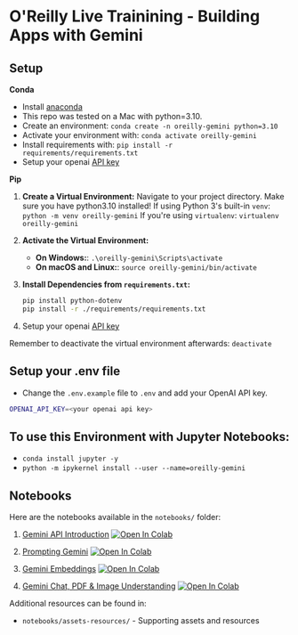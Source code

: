 # O'Reilly Live Trainining - Building Apps with Gemini

## Setup

**Conda**

- Install [anaconda](https://www.anaconda.com/download)
- This repo was tested on a Mac with python=3.10.
- Create an environment: `conda create -n oreilly-gemini python=3.10`
- Activate your environment with: `conda activate oreilly-gemini`
- Install requirements with: `pip install -r requirements/requirements.txt`
- Setup your openai [API key](https://platform.openai.com/)

**Pip**


1. **Create a Virtual Environment:**
    Navigate to your project directory. Make sure you have python3.10 installed! 
    If using Python 3's built-in `venv`: `python -m venv oreilly-gemini`
    If you're using `virtualenv`: `virtualenv oreilly-gemini`

2. **Activate the Virtual Environment:**
    - **On Windows:**: `.\oreilly-gemini\Scripts\activate`
    - **On macOS and Linux:**: `source oreilly-gemini/bin/activate`

3. **Install Dependencies from `requirements.txt`:**
    ```bash
    pip install python-dotenv
    pip install -r ./requirements/requirements.txt
    ```

4. Setup your openai [API key](https://platform.openai.com/)

Remember to deactivate the virtual environment afterwards: `deactivate`

## Setup your .env file

- Change the `.env.example` file to `.env` and add your OpenAI API key.

```bash
OPENAI_API_KEY=<your openai api key>
```

## To use this Environment with Jupyter Notebooks:

- ```conda install jupyter -y```
- ```python -m ipykernel install --user --name=oreilly-gemini```

## Notebooks

Here are the notebooks available in the `notebooks/` folder:

1. [Gemini API Introduction](notebooks/1.0-gemini-api-intro.ipynb)
[![Open In Colab](https://colab.research.google.com/assets/colab-badge.svg)](https://colab.research.google.com/github/EnkrateiaLucca/oreilly-live-trainings/blob/main/gemini-intro/notebooks/1.0-gemini-api-intro.ipynb)

2. [Prompting Gemini](notebooks/2.0-prompting-gemini.ipynb)
[![Open In Colab](https://colab.research.google.com/assets/colab-badge.svg)](https://colab.research.google.com/github/EnkrateiaLucca/oreilly-live-trainings/blob/main/gemini-intro/notebooks/2.0-prompting-gemini.ipynb)

3. [Gemini Embeddings](notebooks/3.0-gemini-embeddings.ipynb)
[![Open In Colab](https://colab.research.google.com/assets/colab-badge.svg)](https://colab.research.google.com/github/EnkrateiaLucca/oreilly-live-trainings/blob/main/gemini-intro/notebooks/3.0-gemini-embeddings.ipynb)

4. [Gemini Chat, PDF & Image Understanding](notebooks/4.0-gemini-chat-pdf-image-understanding.ipynb)
[![Open In Colab](https://colab.research.google.com/assets/colab-badge.svg)](https://colab.research.google.com/github/EnkrateiaLucca/oreilly-live-trainings/blob/main/gemini-intro/notebooks/4.0-gemini-chat-pdf-image-understanding.ipynb)

Additional resources can be found in:
- `notebooks/assets-resources/` - Supporting assets and resources
